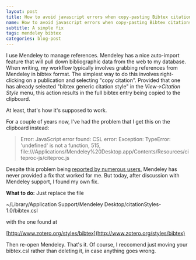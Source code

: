 ```yaml
---
layout: post
title: How to avoid javascript errors when copy-pasting Bibtex citations in Mendeley on Mac OS X
name: How to avoid javascript errors when copy-pasting Bibtex citations in Mendeley on Mac OS X
subtitle: A simple fix
tags: mendeley bibtex
categories: blog-post
---
```



I use Mendeley to manage references.  Mendeley has a nice auto-import feature
that will pull down bibliographic data from the web to my database.  When
writing, my workflow typically involves grabbing references from Mendeley in
bibtex format.  The simplest way to do this involves right-clicking on a
publication and selecting "copy citation".  Provided that one has already
selected "bibtex generic citation style" in the *View->Citation Style* menu,
this action results in the full bibtex entry being copied to the clipboard.

At least, that's how it's supposed to work.

For a couple of years now, I've had the problem that I get this on the clipboard instead:

>Error: JavaScript error found: CSL error: Exception: TypeError: 'undefined' is not a function, 515, file:///Applications/Mendeley%20Desktop.app/Contents/Resources/citeproc-js/citeproc.js

Despite this problem being [reported by numerous users](https://www.google.com/search?q=mendeley+javascript+error), Mendeley has never provided a fix that worked for me.  But today, after discussion with Mendeley support, I found my own fix.

**What to do:** Just replace the file 

~/Library/Application Support/Mendeley Desktop/citationStyles-1.0/bibtex.csl

with the one found at

[http://www.zotero.org/styles/bibtex](http://www.zotero.org/styles/bibtex)

Then re-open Mendeley.  That's it.  Of course, I reccomend just moving your bibtex.csl rather than deleting it, in case anything goes wrong.

